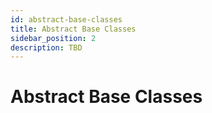 ```yaml
---
id: abstract-base-classes
title: Abstract Base Classes
sidebar_position: 2
description: TBD
---
```


# Abstract Base Classes
